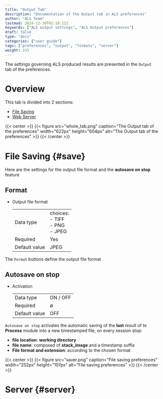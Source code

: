 ```yaml
---
title: "Output Tab"
description: "Documentation of the Output tab in ALS preferences"
author: "ALS Team"
lastmod: 2024-12-30T02:10:11Z
keywords: ["ALS output settings", "ALS Output preferences"]
draft: false
type: "docs"
categories: ["user guide"]
tags: ["preferences", "output", "formats", "server"]
weight: 333
---
```


The settings governing ALS produced results are presented in the `Output` tab of the preferences.

<div class="row">
<div class="col-md-4">

# Overview

This tab is divided into 2 sections:

- [File Saving](#save)
- [Web Server](#server)

</div>
<div class="col-md-8 d-flex align-items-center justify-content-center">
{{< center >}}
{{< figure src="whole_tab.png"
caption="The Output tab of the preferences"
width="622px"
height="604px"
alt="The Output tab of the preferences" >}}
{{< /center >}}

</div>
</div>

# File Saving {#save}

Here are the settings for the output file format and the **autosave on stop** feature

<div class="row">
<div class="col-md-8">

## Format

- Output file format

  |           |                                      |
  |-----------|--------------------------------------|
  |Data type  | choices:<br>- TIFF<br>- PNG<br>- JPEG |
  | Required  | Yes                                  |
  | Default value | JPEG                             |

The `Format` buttons define the output file format

## Autosave on stop

- Activation

  |           |          |
  |-----------|----------|
  |Data type  | ON / OFF |
  | Required  | ∅        |
  | Default value | OFF  |

`Autosave on stop` activates the automatic saving of the **last** result of te **Process** module into a new 
timestamped file, on every session stop:

- **file location**: **working directory**
- **file name**: composed of **stack_image** and a timestamp suffix
- **File format and extension**: according to the chosen format

</div>
<div class="col-md-4 d-flex align-items-center justify-content-center">

{{< center >}}
{{< figure src="saver.png"
caption="File saving preferences"
width="252px"
height="107px"
alt="File saving preferences" >}}
{{< /center >}}

</div>
</div>

# Server {#server}